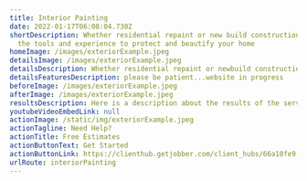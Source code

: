 ```yaml
---
title: Interior Painting
date: 2022-01-17T06:08:04.730Z
shortDescription: Whether residential repaint or new build construction, we have
  the tools and experience to protect and beautify your home
homeImage: /images/exteriorExample.jpeg
detailsImage: /images/exteriorExample.jpeg
detailsDescription: Whether residential repaint or newbuild construction
detailsFeaturesDescription: please be patient...website in progress
beforeImage: /images/exteriorExample.jpeg
afterImage: /images/exteriorExample.jpeg
resultsDescription: Here is a description about the results of the service provided
youtubeVideoEmbedLink: null
actionImage: /static/img/exteriorExample.jpeg
actionTagline: Need Help?
actionTitle: Free Estimates
actionButtonText: Get Started
actionButtonLink: https://clienthub.getjobber.com/client_hubs/66a10fe9-55e4-46ed-b1f4-f244789fa028/public/work_request/new?source=social_media
urlRoute: interiorPainting
---
```

